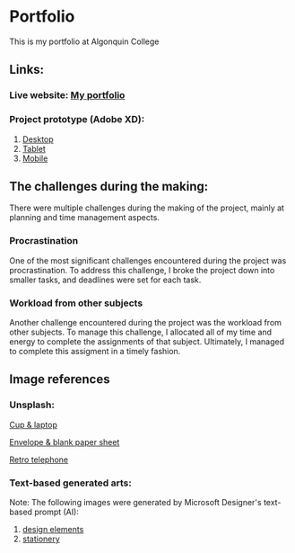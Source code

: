 # Portfolio

This is my portfolio at Algonquin College
## Links:
### Live website: [My portfolio](https://le000255.github.io/portfolio)
### Project prototype (Adobe XD):
1. [Desktop](https://xd.adobe.com/view/004583f7-9453-4064-866f-3a898448edd4-5516/)
2. [Tablet](https://xd.adobe.com/view/0ff522ce-ed19-41a2-b6e7-56002d7c0c2b-5aa6/)
3. [Mobile](https://xd.adobe.com/view/41b46115-ab13-447f-ace2-5b789f23a846-14e7/)

## The challenges during the making:
There were multiple challenges during the making of the project, mainly at planning and time management aspects.
### Procrastination
One of the most significant challenges encountered during the project was procrastination. To address this challenge, I broke the project down into smaller tasks, and deadlines were set for each task. 

### Workload from other subjects
Another challenge encountered during the project was the workload from other subjects. To manage this challenge, I allocated all of my time and energy to complete the assignments of that subject. Ultimately, I managed to complete this assigment in a timely fashion. 

## Image references
### Unsplash:
[Cup & laptop](https://unsplash.com/photos/photo-of-white-ceramic-teacup-on-turned-on-macbook-pro-MF2_-N7Bcp4?utm_content=creditShareLink&utm_medium=referral&utm_source=unsplash)

[Envelope & blank paper sheet](https://unsplash.com/photos/white-printer-paper-on-brown-envelope-ehI8qokwP7s?utm_content=creditShareLink&utm_medium=referral&utm_source=unsplash)

[Retro telephone](https://unsplash.com/photos/black-and-brown-rotary-phone-near-gray-wall--0xCCPIbl3M?utm_content=creditShareLink&utm_medium=referral&utm_source=unsplash)
### Text-based generated arts:
Note: The following images were generated by Microsoft Designer's text-based prompt (AI):
1. [design elements](https://le000255.github.io/portfolio/images/deco_header_projects-page.png)
2. [stationery](https://le000255.github.io/portfolio/images/deco_header_about-page.png)
